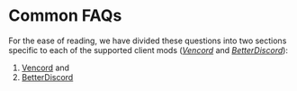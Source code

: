 # Common FAQs

<primary-label ref="half-done"/>
<secondary-label ref="wip"/>
<secondary-label ref="alpha"/>

For the ease of reading, we have divided these questions
into two sections specific to each of the supported
client mods (*[Vencord](VencordFaq.md)* and *[BetterDiscord](BetterDiscordFaq.md)*):

1. <a href="VencordFaq.md">Vencord</a> and
2. <a href="BetterDiscordFaq.md">BetterDiscord</a>